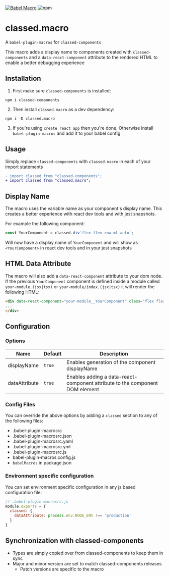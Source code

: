 [![Babel Macro](https://img.shields.io/badge/babel--macro-%F0%9F%8E%A3-f5da55.svg?style=flat-square)](https://github.com/kentcdodds/babel-plugin-macros)
![npm](https://img.shields.io/npm/v/classed.macro)


# classed.macro
A `babel-plugin-macros` for `classed-components`

This macro adds a display name to components created with `classed-components` and a `data-react-component` attribute to the rendered HTML to enable a better debugging experience

## Installation
1. First make sure `classed-components` is installed:
```
npm i classed-components
```
2. Then install `classed.macro` as a dev dependency:
```
npm i -D classed.macro
```
3. If you're using `create react app` then you're done. Otherwise install `babel-plugin-macros` and add it to your babel config

## Usage
Simply replace `classed-components` with `classed.macro` in each of your import statements
``` diff
- import classed from "classed-components";
+ import classed from "classed.macro";
```

## Display Name

The macro uses the variable name as your component's display name. This creates a better experience with react dev tools and with jest snapshots. 

For example the following component:
``` js
const YourComponent = classed.div`flex flex-row ml-auto`;
```
Will now have a display name of `YourComponent` and will show as `<YourComponent>` in react dev tools and in your jest snapshots

## HTML Data Attribute
The macro will also add a `data-react-component` attribute to your dom node. If the previous `YourComponent` component is defined inside a module called `your-module.(jsx|tsx)` or `your-module/index.(jsx|tsx)` it will render the following HTML:
``` html
<div data-react-component="your-module__YourComponent" class="flex flex-row ml-auto">
...
</div>
```

## Configuration

### Options

| Name          | Default | Description
| --------------| ------- | ---------------------------------------------------------------------------- |
| displayName   | `true`  | Enables generation of the component displayName                              |
| dataAttribute | `true`  | Enables adding a data-react-component attribute to the component DOM element |

### Config Files

You can override the above options by adding a `classed` section to any of the following files:
* .babel-plugin-macrosrc
* .babel-plugin-macrosrc.json
* .babel-plugin-macrosrc.yaml
* .babel-plugin-macrosrc.yml
* .babel-plugin-macrosrc.js
* babel-plugin-macros.config.js
* `babelMacros` in package.json

### Environment specific configuration
You can set environment specific configuration in any js based configuration file:
``` js
// .babel-plugin-macrosrc.js
module.exports = {
  classed: {
    dataAttribute: process.env.NODE_ENV !== 'production'
  }
}
```

## Synchronization with classed-components
* Types are simply copied over from classed-components to keep them in sync
* Major and minor version are set to match classed-components releases
  * Patch versions are specific to the macro